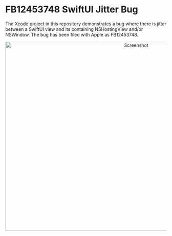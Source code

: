 # FB12453748 SwiftUI Jitter Bug

The Xcode project in this repository demonstrates a bug where there is jitter between a SwiftUI view and its containing NSHostingView and/or NSWindow. The bug has been filed with Apple as FB12453748.

<p align="center">
<img src="https://raw.githubusercontent.com/siracusa/SwiftUIJitterBug/main/sample-app-window.png" width=802 height=588 alt="Screenshot">
</p>

